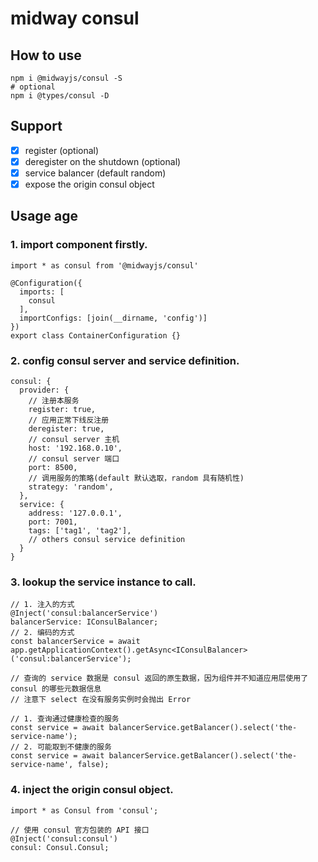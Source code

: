 # midway consul

## How to use

```shell
npm i @midwayjs/consul -S
# optional
npm i @types/consul -D
```

## Support

- [x] register (optional)
- [x] deregister on the shutdown (optional)
- [x] service balancer (default random)
- [x] expose the origin consul object

## Usage age

### 1. import component firstly.

```
import * as consul from '@midwayjs/consul'

@Configuration({
  imports: [
    consul
  ],
  importConfigs: [join(__dirname, 'config')]
})
export class ContainerConfiguration {}
```

### 2. config consul server and service definition.

```
consul: {
  provider: {
    // 注册本服务
    register: true,
    // 应用正常下线反注册
    deregister: true,
    // consul server 主机
    host: '192.168.0.10',
    // consul server 端口
    port: 8500,
    // 调用服务的策略(default 默认选取，random 具有随机性)
    strategy: 'random',
  },
  service: {
    address: '127.0.0.1',
    port: 7001,
    tags: ['tag1', 'tag2'],
    // others consul service definition
  }
}
```

### 3. lookup the service instance to call.

```
// 1. 注入的方式
@Inject('consul:balancerService')
balancerService: IConsulBalancer;
// 2. 编码的方式
const balancerService = await app.getApplicationContext().getAsync<IConsulBalancer>('consul:balancerService');

// 查询的 service 数据是 consul 返回的原生数据，因为组件并不知道应用层使用了 consul 的哪些元数据信息
// 注意下 select 在没有服务实例时会抛出 Error

// 1. 查询通过健康检查的服务
const service = await balancerService.getBalancer().select('the-service-name');
// 2. 可能取到不健康的服务
const service = await balancerService.getBalancer().select('the-service-name', false);
```

### 4. inject the origin consul object.

```
import * as Consul from 'consul';

// 使用 consul 官方包装的 API 接口
@Inject('consul:consul')
consul: Consul.Consul;
```
